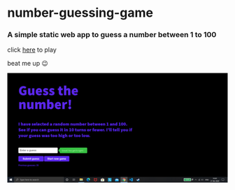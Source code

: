 # number-guessing-game
### A simple static web app to guess a number between 1 to 100

click [here](https://yamnihc04.github.io/number-guessing-game/) to play





beat me up :wink:

![screenshot](https://github.com/yamnihc04/number-guessing-game/blob/master/img/img.png)
